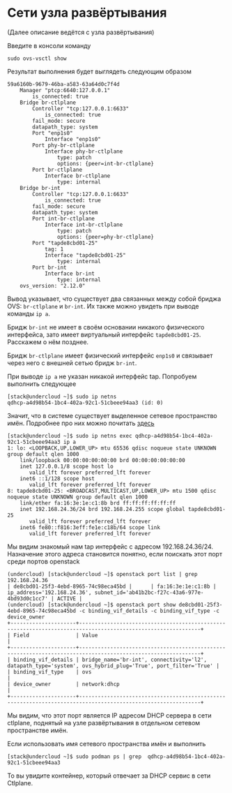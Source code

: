 # Сети узла развёртывания

(Далее описание ведётся с узла развёртывания)

Введите в консоли команду 
~~~shell
sudo ovs-vsctl show 
~~~

Результат выполнения будет выглядеть следующим образом 
~~~
59a6160b-9679-46ba-a583-63a64d0c7f4d
    Manager "ptcp:6640:127.0.0.1"
        is_connected: true
    Bridge br-ctlplane
        Controller "tcp:127.0.0.1:6633"
            is_connected: true
        fail_mode: secure
        datapath_type: system
        Port "enp1s0"
            Interface "enp1s0"
        Port phy-br-ctlplane
            Interface phy-br-ctlplane
                type: patch
                options: {peer=int-br-ctlplane}
        Port br-ctlplane
            Interface br-ctlplane
                type: internal
    Bridge br-int
        Controller "tcp:127.0.0.1:6633"
            is_connected: true
        fail_mode: secure
        datapath_type: system
        Port int-br-ctlplane
            Interface int-br-ctlplane
                type: patch
                options: {peer=phy-br-ctlplane}
        Port "tapde8cbd01-25"
            tag: 1
            Interface "tapde8cbd01-25"
                type: internal
        Port br-int
            Interface br-int
                type: internal
    ovs_version: "2.12.0"
~~~

Вывод указывает, что существует два связанных между собой бриджа OVS: `br-ctlplane` и `br-int`. 
Их также можно увидеть при выводе команды `ip a`. 

Бридж `br-int` не имеет в своём основании никакого физического интерфейса, зато имеет виртуальный интерфейс `tapde8cbd01-25`. 
Расскажем о нём позднее. 

Бридж `br-ctlplane` имеет физический интерфейс `enp1s0` и связывает через него с внешней сетью бридж `br-int`.

При выводе `ip a` не указан никакой интерфейс tap. Попробуем выполнить следующее 
~~~
[stack@undercloud ~]$ sudo ip netns
qdhcp-a4d98b54-1bc4-402a-92c1-51cbeee94aa3 (id: 0)
~~~

Значит, что в системе существует выделенное сетевое пространство имён. Подробнее про них можно почитать [здесь](https://habr.com/ru/articles/549414/)
~~~
[stack@undercloud ~]$ sudo ip netns exec qdhcp-a4d98b54-1bc4-402a-92c1-51cbeee94aa3 ip a 
1: lo: <LOOPBACK,UP,LOWER_UP> mtu 65536 qdisc noqueue state UNKNOWN group default qlen 1000
    link/loopback 00:00:00:00:00:00 brd 00:00:00:00:00:00
    inet 127.0.0.1/8 scope host lo
       valid_lft forever preferred_lft forever
    inet6 ::1/128 scope host 
       valid_lft forever preferred_lft forever
8: tapde8cbd01-25: <BROADCAST,MULTICAST,UP,LOWER_UP> mtu 1500 qdisc noqueue state UNKNOWN group default qlen 1000
    link/ether fa:16:3e:1e:c1:8b brd ff:ff:ff:ff:ff:ff
    inet 192.168.24.36/24 brd 192.168.24.255 scope global tapde8cbd01-25
       valid_lft forever preferred_lft forever
    inet6 fe80::f816:3eff:fe1e:c18b/64 scope link 
       valid_lft forever preferred_lft forever
~~~

Мы видим знакомый нам tap интерфейс с адресом 192.168.24.36/24. Назначение этого адреса становится понятно, если поискать этот порт среди портов openstack
~~~
(undercloud) [stack@undercloud ~]$ openstack port list | grep 192.168.24.36
| de8cbd01-25f3-4ebd-8965-74c98eca45bd |      | fa:16:3e:1e:c1:8b | ip_address='192.168.24.36', subnet_id='ab41b2bc-f27c-43a6-977e-4bd93d0c1cc7' | ACTIVE |
(undercloud) [stack@undercloud ~]$ openstack port show de8cbd01-25f3-4ebd-8965-74c98eca45bd -c binding_vif_details -c binding_vif_type -c device_owner
+---------------------+-------------------------------------------------------------------------------------------------------------+
| Field               | Value                                                                                                       |
+---------------------+-------------------------------------------------------------------------------------------------------------+
| binding_vif_details | bridge_name='br-int', connectivity='l2', datapath_type='system', ovs_hybrid_plug='True', port_filter='True' |
| binding_vif_type    | ovs                                                                                                         |
| device_owner        | network:dhcp                                                                                                |
+---------------------+-------------------------------------------------------------------------------------------------------------+
~~~

Мы видим, что этот порт является IP адресом DHCP сервера в сети ctlplane, поднятый на узле развёртывания в отдельном сетевом пространстве имён. 

Если использовать имя сетевого пространства имён и выполнить 
~~~
[stack@undercloud ~]$ sudo podman ps | grep  qdhcp-a4d98b54-1bc4-402a-92c1-51cbeee94aa3
~~~

То вы увидите контейнер, который отвечает за DHCP сервис в сети Ctlplane. 
